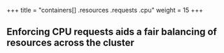 +++
title = "containers[] .resources .requests .cpu"
weight = 15
+++

## Enforcing CPU requests aids a fair balancing of resources across the cluster
